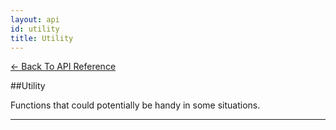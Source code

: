 ```yaml
---
layout: api
id: utility
title: Utility
---
```



[← Back To API Reference](/docs/api-reference.html)
<div class="api-code-section"><markdown>
##Utility

Functions that could potentially be handy in some situations.

<hr>
</markdown></div>
